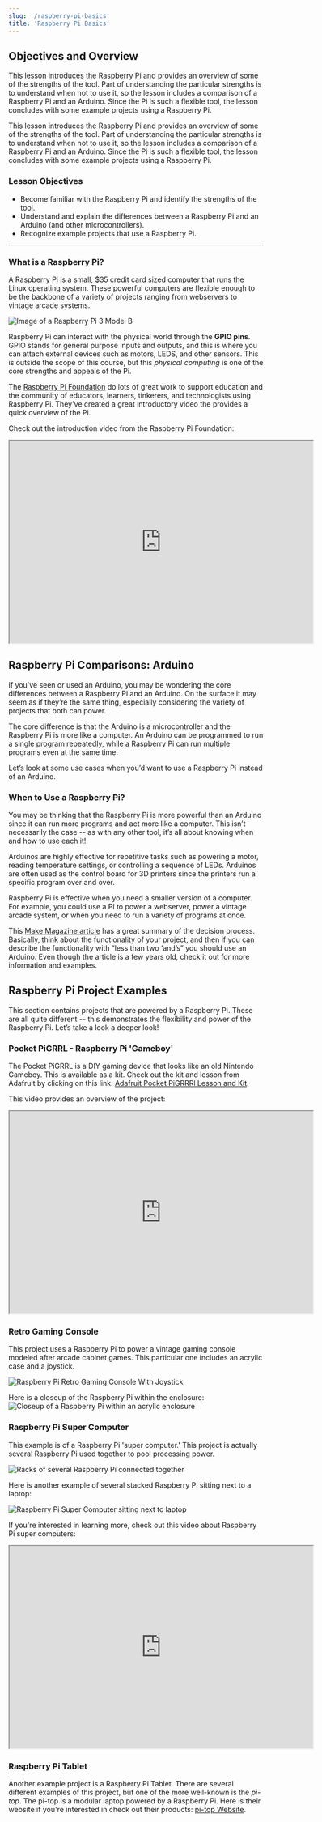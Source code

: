```yaml
---
slug: '/raspberry-pi-basics'
title: 'Raspberry Pi Basics'
---
```


## Objectives and Overview

This lesson introduces the Raspberry Pi and provides an overview of some of the strengths of the tool. Part of understanding the particular strengths is to understand when not to use it, so the lesson includes a comparison of a Raspberry Pi and an Arduino. Since the Pi is such a flexible tool, the lesson concludes with some example projects using a Raspberry Pi.

This lesson introduces the Raspberry Pi and provides an overview of some of the strengths of the tool. Part of understanding the particular strengths is to understand when not to use it, so the lesson includes a comparison of a Raspberry Pi and an Arduino. Since the Pi is such a flexible tool, the lesson concludes with some example projects using a Raspberry Pi.

### Lesson Objectives

- Become familiar with the Raspberry Pi and identify the strengths of the tool.
- Understand and explain the differences between a Raspberry Pi and an Arduino (and other microcontrollers).
- Recognize example projects that use a Raspberry Pi.

---

### What is a Raspberry Pi?

A Raspberry Pi is a small, \$35 credit card sized computer that runs the Linux operating system. These powerful computers are flexible enough to be the backbone of a variety of projects ranging from webservers to vintage arcade systems.

![Image of a Raspberry Pi 3 Model B](../images/rpi-3-from-site.jpg)

Raspberry Pi can interact with the physical world through the **GPIO pins**. GPIO stands for general purpose inputs and outputs, and this is where you can attach external devices such as motors, LEDS, and other sensors. This is outside the scope of this course, but this *physical computing* is one of the core strengths and appeals of the Pi.

The [Raspberry Pi Foundation](https://www.raspberrypi.org) do lots of great work to support education and the community of educators, learners, tinkerers, and technologists using Raspberry Pi. They've created a great introductory video the provides a quick overview of the Pi.

Check out the introduction video from the Raspberry Pi Foundation:

<iframe src="https://s3.amazonaws.com/piportal.digitalharbor.org/videos/what-is-raspberry-pi.mp4" width="600" height="400" allow="accelerometer; encrypted-media; gyroscope; picture-in-picture"></iframe> 
 
## Raspberry Pi Comparisons: Arduino

If you’ve seen or used an Arduino, you may be wondering the core differences between a Raspberry Pi and an Arduino. On the surface it may seem as if they’re the same thing, especially considering the variety of projects that both can power.

The core difference is that the Arduino is a microcontroller and the Raspberry Pi is more like a computer. An Arduino can be programmed to run a single program repeatedly, while a Raspberry Pi can run multiple programs even at the same time.

Let’s look at some use cases when you’d want to use a Raspberry Pi instead of an Arduino.

### When to Use a Raspberry Pi?

You may be thinking that the Raspberry Pi is more powerful than an Arduino since it can run more programs and act more like a computer. This isn’t necessarily the case -- as with any other tool, it’s all about knowing when and how to use each it!

Arduinos are highly effective for repetitive tasks such as powering a motor, reading temperature settings, or controlling a sequence of LEDs. Arduinos are often used as the control board for 3D printers since the printers run a specific program over and over.

Raspberry Pi is effective when you need a smaller version of a computer. For example, you could use a Pi to power a webserver, power a vintage arcade system, or when you need to run a variety of programs at once.

This [Make Magazine article](https://makezine.com/2015/12/04/admittedly-simplistic-guide-raspberry-pi-vs-arduino/) has a great summary of the decision process. Basically, think about the functionality of your project, and then if you can describe the functionality with “less than two ‘and’s” you should use an Arduino. Even though the article is a few years old, check it out for more information and examples.

## Raspberry Pi Project Examples

This section contains projects that are powered by a Raspberry Pi. These are all quite different -- this demonstrates the flexibility and power of the Raspberry Pi. Let’s take a look a deeper look!

### Pocket PiGRRL - Raspberry Pi 'Gameboy'

The Pocket PiGRRL is a DIY gaming device that looks like an old Nintendo Gameboy. This is available as a kit. Check out the kit and lesson from Adafruit by clicking on this link: [Adafruit Pocket PiGRRRl Lesson and Kit](https://learn.adafruit.com/pocket-pigrrl/overview).

This video provides an overview of the project:

<iframe src="https://s3.amazonaws.com/piportal.digitalharbor.org/videos/pocket-pi-grrrl.mp4" width="600" height="400" allow="accelerometer; encrypted-media; gyroscope; picture-in-picture"></iframe>

### Retro Gaming Console

This project uses a Raspberry Pi to power a vintage gaming console modeled after arcade cabinet games. This particular one includes an acrylic case and a joystick.

![Raspberry Pi Retro Gaming Console With Joystick](../images/rpi-retro-console-1.jpg)

Here is a closeup of the Raspberry Pi within the enclosure:
![Closeup of a Raspberry Pi within an acrylic enclosure](../images/rpi-retro-console-2.jpg)

### Raspberry Pi Super Computer

This example is of a Raspberry Pi 'super computer.' This project is actually several Raspberry Pi used together to pool processing power.

![Racks of several Raspberry Pi connected together](../images/rpi-super-computer-1.jpg)

Here is another example of several stacked Raspberry Pi sitting next to a laptop:

![Raspberry Pi Super Computer sitting next to laptop](../images/rpi-super-computer-2.jpg)

If you're interested in learning more, check out this video about Raspberry Pi super computers:

<iframe src="https://www.youtube.com/embed/ubUTTrbEckM" width="600" height="400" allow="accelerometer; encrypted-media; gyroscope; picture-in-picture"></iframe>

### Raspberry Pi Tablet

Another example project is a Raspberry Pi Tablet. There are several different examples of this project, but one of the more well-known is the _pi-top_. The pi-top is a modular laptop powered by a Raspberry Pi. Here is their website if you're interested in check out their products: [pi-top Website](https://www.pi-top.com/).
